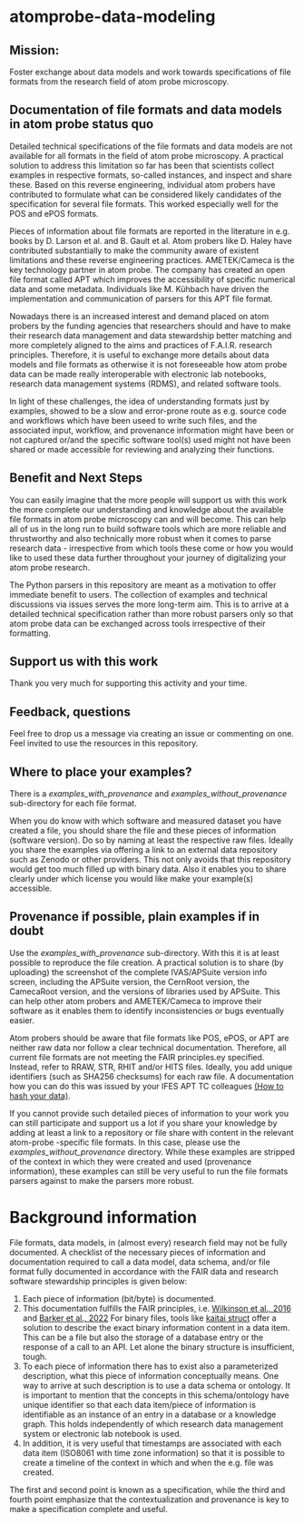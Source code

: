 # atomprobe-data-modeling

## Mission:
Foster exchange about data models and work towards specifications
of file formats from the research field of atom probe microscopy.

## Documentation of file formats and data models in atom probe status quo
Detailed technical specifications of the file formats and data models are not
available for all formats in the field of atom probe microscopy.
A practical solution to address this limitation so far has been that scientists collect
examples in respective formats, so-called instances, and inspect and share these.
Based on this reverse engineering, individual atom probers have contributed to formulate
what can be considered likely candidates of the specification for several file formats.
This worked especially well for the POS and ePOS formats.

Pieces of information about file formats are reported in the literature in e.g.
books by D. Larson et al. and B. Gault et al. Atom probers like D. Haley have contributed
substantially to make the community aware of existent limitations and these
reverse engineering practices. AMETEK/Cameca is the key technology partner in atom probe.
The company has created an open file format called APT which improves the accessibility of
specific numerical data and some metadata. Individuals like M. Kühbach have driven the
implementation and communication of parsers for this APT file format.

Nowadays there is an increased interest and demand placed on atom probers by the funding
agencies that researchers should and have to make their research data management and data
stewardship better matching and more completely aligned to the aims and practices of
F.A.I.R. research principles. Therefore, it is useful to exchange more details about
data models and file formats as otherwise it is not foreseeable how atom probe data
can be made really interoperable with electronic lab notebooks, research data management
systems (RDMS), and related software tools.

In light of these challenges, the idea of understanding formats just by examples,
showed to be a slow and error-prone route as e.g. source code and workflows which have
been useed to write such files, and the associated input, workflow, and provenance information
might have been or not captured or/and the specific software tool(s) used might not have been
shared or made accessible for reviewing and analyzing their functions.

## Benefit and Next Steps
You can easily imagine that the more people will support us with this work the
more complete our understanding and knowledge about the available file formats
in atom probe microscopy can and will become. This can help all of us in the
long run to build software tools which are more reliable and thrustworthy and
also technically more robust when it comes to parse research data - irrespective
from which tools these come or how you would like to used these data further
throughout your journey of digitalizing your atom probe research.

The Python parsers in this repository are meant as a motivation to offer
immediate benefit to users. The collection of examples and technical discussions
via issues serves the more long-term aim. This is to arrive at a detailed technical
specification rather than more robust parsers only so that atom probe data can be
exchanged across tools irrespective of their formatting.

## Support us with this work
Thank you very much for supporting this activity and your time.

## Feedback, questions
Feel free to drop us a message via creating an issue or commenting on one.
Feel invited to use the resources in this repository.

## Where to place your examples?
There is a *examples_with_provenance* and *examples_without_provenance*
sub-directory for each file format.

When you do know with which software and measured dataset you have created a file,
you should share the file and these pieces of information (software version). Do so by
naming at least the respective raw files. Ideally you share the examples via offering
a link to an external data repository such as Zenodo or other providers. This not only
avoids that this repository would get too much filled up with binary data.
Also it enables you to share clearly under which license you would like make your
example(s) accessible.

## Provenance if possible, plain examples if in doubt
Use the *examples_with_provenance* sub-directory. With this it is at least possible
to reproduce the file creation. A practical solution is to share (by uploading)
the screenshot of the complete IVAS/APSuite version info screen, including
the APSuite version, the CernRoot version, the CamecaRoot version, and the versions
of libraries used by APSuite. This can help other atom probers and AMETEK/Cameca
to improve their software as it enables them to identify inconsistencies
or bugs eventually easier.

Atom probers should be aware that file formats like POS, ePOS, or APT are neither
raw data nor follow a clear technical documentation. Therefore, all current file
formats are not meeting the FAIR principles.ey specified. Instead, refer to RRAW,
STR, RHIT and/or HITS files. Ideally, you add unique identifiers (such as SHA256
checksums) for each raw file. A documentation how you can do this was issued by 
your IFES APT TC colleagues [(How to hash your data)](https://github.com/oxfordAPT/hashlist).

If you cannot provide such detailed pieces of information to your work you can
still participate and support us a lot if you share your knowledge by adding at
least a link to a repository or file share with content in the relevant atom-probe
-specific file formats.
In this case, please use the *examples_without_provenance* directory.
While these examples are stripped of the context in which they were created
and used (provenance information), these examples can still be very useful
to run the file formats parsers against to make the parsers more robust.

# Background information
File formats, data models, in (almost every) research field may not be 
fully documented. A checklist of the necessary pieces of information and 
documentation required to call a data model, data schema, and/or file format
fully documented in accordance with the FAIR data and research software stewardship
principles is given below:

1. Each piece of information (bit/byte) is documented.
2. This documentation fulfills the FAIR principles, i.e.
   [Wilkinson et al., 2016](https://doi.org/10.1038/sdata.2016.18) and
   [Barker et al., 2022](https://doi.org/10.1038/s41597-022-01710-x)
   For binary files, tools like [kaitai struct](https://kaitai.io/) offer a
   solution to describe the exact binary information content in a data
   item. This can be a file but also the storage of a database entry or the
   response of a call to an API.  Let alone the binary structure is insufficient,
   tough.
3. To each piece of information there has to exist also a parameterized description,
   what this piece of information conceptually means. One way to arrive at such
   description is to use a data schema or ontology.
   It is important to mention that the concepts in this schema/ontology have
   unique identifier so that each data item/piece of information is identifiable
   as an instance of an entry in a database or a knowledge graph.
   This holds independently of which research data management system
   or electronic lab notebook is used.
4. In addition, it is very useful that timestamps are associated with 
   each data item (ISO8061 with time zone information) so that it is possible
   to create a timeline of the context in which and when the e.g. file was created.

The first and second point is known as a specification, while the third and fourth
point emphasize that the contextualization and provenance is key to make a
specification complete and useful.
